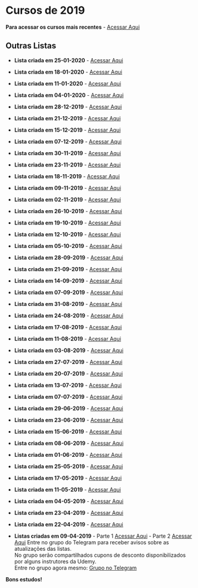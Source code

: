 # Cursos de 2019

**Para acessar os cursos mais recentes** - [Acessar Aqui](https://github.com/ProgramacaoPratica/CursosUdemy/blob/master/Cursos%20em%20Ingl%C3%AAs)

## Outras Listas

  - **Lista criada em 25-01-2020** - [Acessar Aqui](https://github.com/ProgramacaoPratica/CursosUdemy/blob/master/Cursos%20em%20Ingl%C3%AAs/2020/Listas/03%20-%20Lista%20-%2028-01-2020.md)

  - **Lista criada em 18-01-2020** - [Acessar Aqui](https://github.com/ProgramacaoPratica/CursosUdemy/blob/master/Cursos%20em%20Ingl%C3%AAs/2020/Listas/03%20-%20Lista%20-%2018-01-2020.md)

  - **Lista criada em 11-01-2020** - [Acessar Aqui](https://github.com/ProgramacaoPratica/CursosUdemy/blob/master/Cursos%20em%20Ingl%C3%AAs/2020/Listas/41%20-%20Lista%20-%2011-01-2020.md)

  - **Lista criada em 04-01-2020** - [Acessar Aqui](https://github.com/ProgramacaoPratica/CursosUdemy/blob/master/Cursos%20em%20Ingl%C3%AAs/2020/Listas/40%20-%20Lista%20-%2004-01-2020.md)

  - **Lista criada em 28-12-2019** - [Acessar Aqui](https://github.com/ProgramacaoPratica/CursosUdemy/blob/master/Cursos%20em%20Ingl%C3%AAs/2020/Listas/39%20-%20Lista%20-%2028-12-2019.md)

  - **Lista criada em 21-12-2019** - [Acessar Aqui](https://github.com/ProgramacaoPratica/CursosUdemy/blob/master/Cursos%20em%20Ingl%C3%AAs/2020/Listas/38%20-%20Lista%20-%2021-12-2019.md)
  
  - **Lista criada em 15-12-2019** - [Acessar Aqui](https://github.com/ProgramacaoPratica/CursosUdemy/blob/master/Cursos%20em%20Ingl%C3%AAs/2020/Listas/37%20-%20Lista%20-%2015-12-2019.md)

  - **Lista criada em 07-12-2019** - [Acessar Aqui](https://github.com/ProgramacaoPratica/CursosUdemy/blob/master/Cursos%20em%20Ingl%C3%AAs/2020/Listas/36%20-%20Lista%20-%2007-12-2019.md)

  - **Lista criada em 30-11-2019** - [Acessar Aqui](https://github.com/ProgramacaoPratica/CursosUdemy/blob/master/Cursos%20em%20Ingl%C3%AAs/2020/Listas/35%20-%20Lista%20-%2030-11-2019.md)

  - **Lista criada em 23-11-2019** - [Acessar Aqui](https://github.com/ProgramacaoPratica/CursosUdemy/blob/master/Cursos%20em%20Ingl%C3%AAs/2020/Listas/34%20-%20Lista%20-%2023-11-2019.md)
  
  - **Lista criada em 18-11-2019** - [Acessar Aqui](https://github.com/ProgramacaoPratica/CursosUdemy/blob/master/Cursos%20em%20Ingl%C3%AAs/2020/Listas/33%20-%20Lista%20-%2018-11-2019.md)

  - **Lista criada em 09-11-2019** - [Acessar Aqui](https://github.com/ProgramacaoPratica/CursosUdemy/blob/master/Cursos%20em%20Ingl%C3%AAs/2020/Listas/32%20-%20Lista%20-%2009-11-2019.md)

  - **Lista criada em 02-11-2019** - [Acessar Aqui](https://github.com/ProgramacaoPratica/CursosUdemy/blob/master/Cursos%20em%20Ingl%C3%AAs/2020/Listas/31%20-%20Lista%20-%2002-11-2019.md)

  - **Lista criada em 26-10-2019** - [Acessar Aqui](https://github.com/ProgramacaoPratica/CursosUdemy/blob/master/Cursos%20em%20Ingl%C3%AAs/2020/Listas/30%20-%20Lista%20-%2026-10-2019.md)

  - **Lista criada em 19-10-2019** - [Acessar Aqui](https://github.com/ProgramacaoPratica/CursosUdemy/blob/master/Cursos%20em%20Ingl%C3%AAs/2020/Listas/29%20-%20Lista%20-%2019-10-2019.md)

  - **Lista criada em 12-10-2019** - [Acessar Aqui](https://github.com/ProgramacaoPratica/CursosUdemy/blob/master/Cursos%20em%20Ingl%C3%AAs/2020/Listas/28%20-%20Lista%20-%2012-10-2019.md)

  - **Lista criada em 05-10-2019** - [Acessar Aqui](https://github.com/ProgramacaoPratica/CursosUdemy/blob/master/Cursos%20em%20Ingl%C3%AAs/2020/Listas/27%20-%20Lista%20-%2005-10-2019.md)

  - **Lista criada em 28-09-2019** - [Acessar Aqui](https://github.com/ProgramacaoPratica/CursosUdemy/blob/master/Cursos%20em%20Ingl%C3%AAs/2020/Listas/26%20-%20Lista%20-%2028-09-2019.md)

  - **Lista criada em 21-09-2019** - [Acessar Aqui](https://github.com/ProgramacaoPratica/CursosUdemy/blob/master/Cursos%20em%20Ingl%C3%AAs/2020/Listas/25%20-%20Lista%20-%2021-09-2019.md)

  - **Lista criada em 14-09-2019** - [Acessar Aqui](https://github.com/ProgramacaoPratica/CursosUdemy/blob/master/Cursos%20em%20Ingl%C3%AAs/2020/Listas/24%20-%20Lista%20-%2014-09-2019.md)

  - **Lista criada em 07-09-2019** - [Acessar Aqui](https://github.com/ProgramacaoPratica/CursosUdemy/blob/master/Cursos%20em%20Ingl%C3%AAs/2020/Listas/23%20-%20Lista%20-%2007-09-2019.md)

  - **Lista criada em 31-08-2019** - [Acessar Aqui](https://github.com/ProgramacaoPratica/CursosUdemy/blob/master/Cursos%20em%20Ingl%C3%AAs/2020/Listas/22%20-%20Lista%20-%2031-08-2019.md)

  - **Lista criada em 24-08-2019** - [Acessar Aqui](https://github.com/ProgramacaoPratica/CursosUdemy/blob/master/Cursos%20em%20Ingl%C3%AAs/2020/Listas/21%20-%20Lista%20-%2024-08-2019.md)

  - **Lista criada em 17-08-2019** - [Acessar Aqui](https://github.com/ProgramacaoPratica/CursosUdemy/blob/master/Cursos%20em%20Ingl%C3%AAs/2020/Listas/20%20-%20Lista%20-%2017-08-2019.md)
  
  - **Lista criada em 11-08-2019** - [Acessar Aqui](https://github.com/ProgramacaoPratica/CursosUdemy/blob/master/Cursos%20em%20Ingl%C3%AAs/2020/Listas/19%20-%20Lista%20-%2011-08-2019.md)
  
  - **Lista criada em 03-08-2019** - [Acessar Aqui](https://github.com/ProgramacaoPratica/CursosUdemy/blob/master/Cursos%20em%20Ingl%C3%AAs/2020/Listas/18%20-%20Lista%20-%2003-08-2019.md)

  - **Lista criada em 27-07-2019** - [Acessar Aqui](https://github.com/ProgramacaoPratica/CursosUdemy/blob/master/Cursos%20em%20Ingl%C3%AAs/2020/Listas/17%20-%20Lista%20-%2027-07-2019.md)

  - **Lista criada em 20-07-2019** - [Acessar Aqui](https://github.com/ProgramacaoPratica/CursosUdemy/blob/master/Cursos%20em%20Ingl%C3%AAs/2020/Listas/16%20-%20Lista%20-%2020-07-2019.md)

  - **Lista criada em 13-07-2019** - [Acessar Aqui](https://github.com/ProgramacaoPratica/CursosUdemy/blob/master/Cursos%20em%20Ingl%C3%AAs/2020/Listas/15%20-%20Lista%20-%2013-07-2019.md)

  - **Lista criada em 07-07-2019** - [Acessar Aqui](https://github.com/ProgramacaoPratica/CursosUdemy/blob/master/Cursos%20em%20Ingl%C3%AAs/2020/Listas/14%20-%20Lista%20-%2007-07-2019.md)

  - **Lista criada em 29-06-2019** - [Acessar Aqui](https://github.com/ProgramacaoPratica/CursosUdemy/blob/master/Cursos%20em%20Ingl%C3%AAs/2020/Listas/13%20-%20Lista%20-%2029-06-2019.md)
  
  - **Lista criada em 23-06-2019** - [Acessar Aqui](https://github.com/ProgramacaoPratica/CursosUdemy/blob/master/Cursos%20em%20Ingl%C3%AAs/2020/Listas/12%20-%20Lista%20-%2023-06-2019.md)
  
  - **Lista criada em 15-06-2019** - [Acessar Aqui](https://github.com/ProgramacaoPratica/CursosUdemy/blob/master/Cursos%20em%20Ingl%C3%AAs/2020/Listas/11%20-%20Lista%20-%2015-06-2019.md)
  
  - **Lista criada em 08-06-2019** - [Acessar Aqui](https://github.com/ProgramacaoPratica/CursosUdemy/blob/master/Cursos%20em%20Ingl%C3%AAs/2020/Listas/10%20-%20Lista%20-%2008-06-2019.md)
  
  - **Lista criada em 01-06-2019** - [Acessar Aqui](https://github.com/ProgramacaoPratica/CursosUdemy/blob/master/Cursos%20em%20Ingl%C3%AAs/2020/Listas/09%20-%20Lista%20-%2001-06-2019.md)
  
  - **Lista criada em 25-05-2019** - [Acessar Aqui](https://github.com/ProgramacaoPratica/CursosUdemy/blob/master/Cursos%20em%20Ingl%C3%AAs/2020/Listas/08%20-%20Lista%20-%2025-05-2019.md)
  
  - **Lista criada em 17-05-2019** - [Acessar Aqui](https://github.com/ProgramacaoPratica/CursosUdemy/blob/master/Cursos%20em%20Ingl%C3%AAs/2020/Listas/07%20-%20Lista%20-%2017-05-2019.md)
  
  - **Lista criada em 11-05-2019** - [Acessar Aqui](https://github.com/ProgramacaoPratica/CursosUdemy/blob/master/Cursos%20em%20Ingl%C3%AAs/2020/Listas/06%20-%20Lista%20-%2011-05-2019.md)
  
  - **Lista criada em 04-05-2019** - [Acessar Aqui](https://github.com/ProgramacaoPratica/CursosUdemy/blob/master/Cursos%20em%20Ingl%C3%AAs/2020/Listas/05%20-%20Lista%20-%2004-05-2019.md)
  
  - **Lista criada em 23-04-2019** - [Acessar Aqui](https://github.com/ProgramacaoPratica/CursosUdemy/blob/master/Cursos%20em%20Ingl%C3%AAs/2020/Listas/04%20-%20Lista%20-%2025-04-2019.md)
  
  - **Lista criada em 22-04-2019** - [Acessar Aqui](https://github.com/ProgramacaoPratica/CursosUdemy/blob/master/Cursos%20em%20Ingl%C3%AAs/2020/Listas/03%20-%20Lista%20-%2022-04-2019.md)

  - **Listas criadas em 09-04-2019** - Parte 1 [Acessar Aqui](https://github.com/ProgramacaoPratica/CursosUdemy/blob/master/Cursos%20em%20Ingl%C3%AAs/2020/Listas/01%20-%20Lista%20-%2009-04-2019%20-%20Parte%201.md) - Parte 2 [Acessar Aqui](https://github.com/ProgramacaoPratica/CursosUdemy/blob/master/Cursos%20em%20Ingl%C3%AAs/2020/Listas/02%20-%20Lista%20-%2009-04-2019%20-%20Parte%202.md)
Entre no grupo do Telegram para receber avisos sobre as atualizações das listas.  
No grupo serão compartilhados cupons de desconto disponibilizados por alguns instrutores da Udemy.  
Entre no grupo agora mesmo: [Grupo no Telegram](http://bit.ly/2UvKbVX)

**Bons estudos!**
